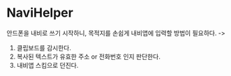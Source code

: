 # NaviHelper

안드폰을 내비로 쓰기 시작하니, 
목적지를 손쉽게 내비앱에 입력할 방법이 필요하다.
-> 
1. 클립보드를 감시한다. 
2. 복사된 텍스트가 유효한 주소 or 전화번호 인지 판단한다. 
3. 내비앱 스킴으로 던진다. 
